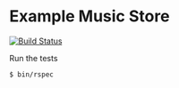 # Example Music Store

[![Build Status](https://travis-ci.org/stujo/rails-sample-music-site.svg?branch=master)](https://travis-ci.org/stujo/rails-sample-music-site)


Run the tests

	$ bin/rspec

